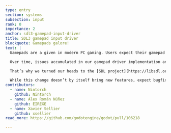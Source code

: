 ```yaml
---
type: entry
section: systems
subsection: input
rank: 0
importance: 2
anchor: sdl3-gamepad-input-driver
title: SDL3 gamepad input driver
blockquote: Gamepads galore!
text: |
  Gamepads are a given in modern PC gaming. Users expect their gamepad to just plug in and work. Not only that, but in order to deliver unique experiences, some gamepads are introducing new features; from adaptive triggers to advanced haptic feedback, as well as microphones and motion controls.

  Over time, issues accumulated in our gamepad driver implementation and missing features began to crop up. We were facing an ever-growing mountain.

  That’s why we turned our heads to the [SDL project](https://libsdl.org/). SDL is a well established and mature cross-platform library that handles audio, keyboard, mouse, joystick, and graphics. We determined that it’s now a net positive to defer the responsibility for gamepad handling to it.

  While this change doesn’t by itself bring new features, expect bugfixes and new features to come a little bit faster from now on.
contributors:
  - name: Nintorch
    github: Nintorch
  - name: Álex Román Núñez
    github: EIREXE
  - name: Xavier Sellier
    github: xsellier
read_more: https://github.com/godotengine/godot/pull/106218

---
```

